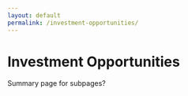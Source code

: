 ```yaml
---
layout: default
permalink: /investment-opportunities/
---
```

<h1 class="page-heading">Investment Opportunities</h1>

<span class="needs-review">Summary page for subpages?</span>
